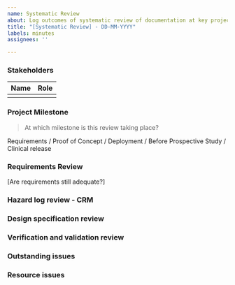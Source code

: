 ```yaml
---
name: Systematic Review
about: Log outcomes of systematic review of documentation at key project milestones 
title: "[Systematic Review] - DD-MM-YYYY"
labels: minutes
assignees: ''

---
```


### Stakeholders

| Name | Role |
|------|------|
|      |      |

### Project Milestone
> At which milestone is this review taking place?

Requirements /  Proof of Concept / Deployment / Before Prospective Study / Clinical release


### Requirements Review

[Are requirements still adequate?]

### Hazard log review - CRM

### Design specification review

### Verification and validation review 

### Outstanding issues 

### Resource issues
